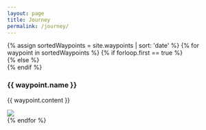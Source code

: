 ```yaml
---
layout: page
title: Journey
permalink: /journey/
---
```

<div id="mapwrap">
    <div id='map'></div>
    <div id='features'>
    {% assign sortedWaypoints = site.waypoints | sort: 'date' %}
    {% for waypoint in sortedWaypoints %}
    {% if forloop.first == true %}
        <section id='{{ waypoint.slug }}' class='active'>
        {% else %}
        <section id='{{ waypoint.slug }}'>
        {% endif %}
        <div class="text">
            <h3>{{ waypoint.name }}</h3>
            <p>{{ waypoint.content }}</p>
        </div>
        <div class="image">
            <img src="{{ '/assets/' | append: waypoint.source | prepend: site.baseurl }}">
        </div>
        </section>
    {% endfor %}
    </div>
    <div style="clear:both;"></div>
</div>

<script>
mapboxgl.accessToken = 'pk.eyJ1IjoiYWxleHRyIiwiYSI6ImNpZ2ExbG15YzA4bzF0a20zYzltaGFlaHkifQ.wLsWFLI8mnMHcTRsDpuRYg';
var map = new mapboxgl.Map({
    container: 'map',
    style: 'mapbox://styles/alextr/cjfbh3kum2fa92sq95lwlowfv',
    center: [-73.8912, 41.2084], //Croton
    zoom: 7,
    bearing: 27,
    pitch: 45
});
var chapters = {
{% for waypoint in site.waypoints %}
  '{{ waypoint.slug }}': {
    bearing: {{ waypoint.bearing }},
    center: {{ waypoint.center }},
    zoom: {{ waypoint.zoom }},
    pitch: {{ waypoint.pitch }},
    duration: {{ waypoint.duration }},
    speed: {{ waypoint.speed }},
    center: {{ waypoint.center }}
  },
{% endfor %}
}
// On every scroll event, check which element is on screen
$("#features").scroll(function() {
    var chapterNames = Object.keys(chapters);
    for (var i = 0; i < chapterNames.length; i++) {
        var chapterName = chapterNames[i];
        if (isElementInView(chapterName)) {
            setActiveChapter(chapterName);
            break;
        }
    }
});
var activeChapterName = 'croton';
function setActiveChapter(chapterName) {
    if (chapterName === activeChapterName) return;
    map.flyTo(chapters[chapterName]);
    document.getElementById(chapterName).setAttribute('class', 'active');
    document.getElementById(activeChapterName).setAttribute('class', '');
    activeChapterName = chapterName;
}
function isElementInView(id) {
    var element = document.getElementById(id);
    var elementRect = element.getBoundingClientRect();
    var parent = element.parentNode;
    var parentRect = parent.getBoundingClientRect();
    var parentMidline = (parentRect.height / 2) + parentRect.top;
    return (elementRect.top < parentMidline) && (elementRect.bottom > parentMidline);
}
</script>
